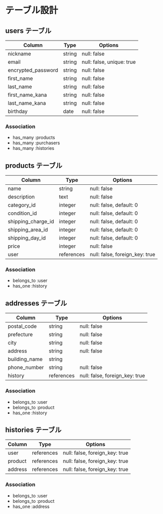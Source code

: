 # テーブル設計

## users テーブル

| Column             | Type   | Options                        |
| ------------------ | ------ | ------------------------------ |
| nickname           | string | null: false                    |
| email              | string | null: false, unique: true      |
| encrypted_password | string | null: false                    |
| first_name         | string | null: false                    |
| last_name          | string | null: false                    |
| first_name_kana    | string | null: false                    |
| last_name_kana     | string | null: false                    |
| birthday           | date   | null: false                    |

### Association
  - has_many :products
  - has_many :purchasers
  - has_many :histories


## products テーブル

| Column              | Type       | Options                        |
| ------------------- | ---------- | ------------------------------ |
| name                | string     | null: false                    |
| description         | text       | null: false                    |
| category_id         | integer    | null: false, default: 0        |
| condition_id        | integer    | null: false, default: 0        |
| shipping_charge_id  | integer    | null: false, default: 0        |
| shipping_area_id    | integer    | null: false, default: 0        |
| shipping_day_id     | integer    | null: false, default: 0        |
| price               | integer    | null: false                    |
| user                | references | null: false, foreign_key: true |

### Association

  - belongs_to :user
  - has_one :history


## addresses テーブル

| Column              | Type       | Options                        |
| ------------------- | ---------- | ------------------------------ |
| postal_code         | string     | null: false                    |
| prefecture          | string     | null: false                    |
| city                | string     | null: false                    |
| address             | string     | null: false                    |
| building_name       | string     |                                |
| phone_number        | string     | null: false                    |
| history             | references | null: false, foreign_key: true |

### Association

  - belongs_to :user
  - belongs_to :product
  - has_one :history




## histories テーブル

| Column              | Type       | Options                        |
| ------------------- | ---------- | ------------------------------ |
| user                | references | null: false, foreign_key: true |
| product             | references | null: false, foreign_key: true |
| address             | references | null: false, foreign_key: true |

### Association

  - belongs_to :user
  - belongs_to :product
  - has_one :address
